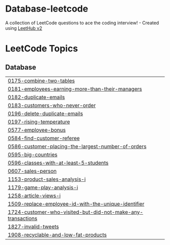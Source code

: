 # Database-leetcode
A collection of LeetCode questions to ace the coding interview! - Created using [LeetHub v2](https://github.com/arunbhardwaj/LeetHub-2.0)

<!---LeetCode Topics Start-->
# LeetCode Topics
## Database
|  |
| ------- |
| [0175-combine-two-tables](https://github.com/EsraaAbdelrazek/Database-leetcode/tree/master/0175-combine-two-tables) |
| [0181-employees-earning-more-than-their-managers](https://github.com/EsraaAbdelrazek/Database-leetcode/tree/master/0181-employees-earning-more-than-their-managers) |
| [0182-duplicate-emails](https://github.com/EsraaAbdelrazek/Database-leetcode/tree/master/0182-duplicate-emails) |
| [0183-customers-who-never-order](https://github.com/EsraaAbdelrazek/Database-leetcode/tree/master/0183-customers-who-never-order) |
| [0196-delete-duplicate-emails](https://github.com/EsraaAbdelrazek/Database-leetcode/tree/master/0196-delete-duplicate-emails) |
| [0197-rising-temperature](https://github.com/EsraaAbdelrazek/Database-leetcode/tree/master/0197-rising-temperature) |
| [0577-employee-bonus](https://github.com/EsraaAbdelrazek/Database-leetcode/tree/master/0577-employee-bonus) |
| [0584-find-customer-referee](https://github.com/EsraaAbdelrazek/Database-leetcode/tree/master/0584-find-customer-referee) |
| [0586-customer-placing-the-largest-number-of-orders](https://github.com/EsraaAbdelrazek/Database-leetcode/tree/master/0586-customer-placing-the-largest-number-of-orders) |
| [0595-big-countries](https://github.com/EsraaAbdelrazek/Database-leetcode/tree/master/0595-big-countries) |
| [0596-classes-with-at-least-5-students](https://github.com/EsraaAbdelrazek/Database-leetcode/tree/master/0596-classes-with-at-least-5-students) |
| [0607-sales-person](https://github.com/EsraaAbdelrazek/Database-leetcode/tree/master/0607-sales-person) |
| [1153-product-sales-analysis-i](https://github.com/EsraaAbdelrazek/Database-leetcode/tree/master/1153-product-sales-analysis-i) |
| [1179-game-play-analysis-i](https://github.com/EsraaAbdelrazek/Database-leetcode/tree/master/1179-game-play-analysis-i) |
| [1258-article-views-i](https://github.com/EsraaAbdelrazek/Database-leetcode/tree/master/1258-article-views-i) |
| [1509-replace-employee-id-with-the-unique-identifier](https://github.com/EsraaAbdelrazek/Database-leetcode/tree/master/1509-replace-employee-id-with-the-unique-identifier) |
| [1724-customer-who-visited-but-did-not-make-any-transactions](https://github.com/EsraaAbdelrazek/Database-leetcode/tree/master/1724-customer-who-visited-but-did-not-make-any-transactions) |
| [1827-invalid-tweets](https://github.com/EsraaAbdelrazek/Database-leetcode/tree/master/1827-invalid-tweets) |
| [1908-recyclable-and-low-fat-products](https://github.com/EsraaAbdelrazek/Database-leetcode/tree/master/1908-recyclable-and-low-fat-products) |
<!---LeetCode Topics End-->